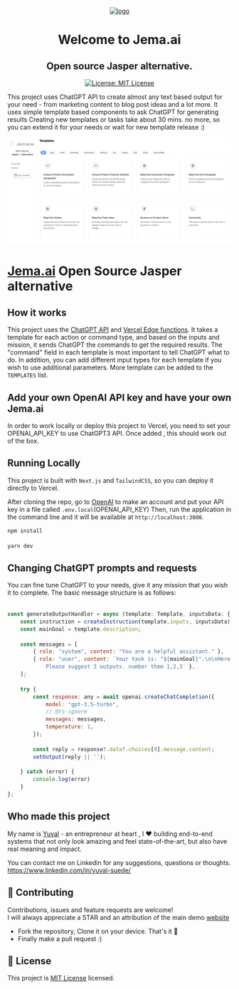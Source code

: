 <p align="center">
  <a href="https://jema.ai">
    <img style="max-width: 400px;"  alt="logo" src="https://www.jema.ai/images/Jemaai-logo.png">
  </a>
</p>

<h1 align="center">Welcome to Jema.ai</h1>
<h2 align="center">Open source Jasper alternative.</h2>
<p align="center">
  <a href="https://opensource.org/licenses/MIT" target="_blank">
    <img alt="License: MIT License" src="https://img.shields.io/badge/License-MIT License-yellow.svg" />
  </a>
</p>


This project uses ChatGPT API to create almost any text based output for your need - from marketing content
to blog post ideas and a lot more. It uses simple template based components to ask ChatGPT for generating results
Creating new templates or tasks take about 30 mins. no more, so you can extend it for your needs or wait for new
template release :)

[![Jema.ai Jasper alternative](./public/images/jema-screenshot.png)](https://jema.ai)

# [Jema.ai](https://jema.ai) Open Source Jasper alternative

## How it works

This project uses the [ChatGPT API](https://openai.com/api/)
and [Vercel Edge functions](https://vercel.com/features/edge-functions).
It takes a template for each action or command type, and based on the inputs and mission, it sends ChatGPT the commands
to get the required results.
The "command" field in each template is most important to tell ChatGPT what to do. In addition, you can add different
input types for each template if you wish to use additional parameters.
More template can be added to the `TEMPLATES` list.

## Add your own OpenAI API key and have your own Jema.ai

In order to work locally or deploy this project to Vercel, you need to set your OPENAI_API_KEY to use ChatGPT3 API.
Once added , this should work out of the box.

## Running Locally

This project is built with `Next.js` and `TailwindCSS`, so you can deploy it directly to Vercel.

After cloning the repo, go to [OpenAI](https://beta.openai.com/account/api-keys) to make an account and put your API key
in a file called `.env.local`(OPENAI_API_KEY)
Then, run the application in the command line and it will be available at `http://localhost:3000`.

```bash
npm install

yarn dev
```

## Changing ChatGPT prompts and requests

You can fine tune ChatGPT to your needs, give it any mission that you wish it to complete.
The basic message structure is as follows:

```javascript

const generateOutputHandler = async (template: Template, inputsData: { [key: string]: string }) => {
    const instruction = createInstruction(template.inputs, inputsData);
    const mainGoal = template.description;

    const messages = [
        { role: "system", content: "You are a helpful assistant." },
        { role: "user", content: `Your task is: "${mainGoal}".\n\nHere are the details:\n${instruction}. 
            Please suggest 3 outputs. number them 1,2,3` },
    ];

    try {
        const response: any = await openai.createChatCompletion({
            model: "gpt-3.5-turbo",
            // @ts-ignore
            messages: messages,
            temperature: 1,
        });

        const reply = response?.data?.choices[0].message.content;
        setOutput(reply || '');

    } catch (error) {
        console.log(error)
    }
};
```

## Who made this project

My name is [Yuval](https://www.linkedin.com/in/yuval-suede/) - an entrepreneur at heart , I ❤️ building end-to-end
systems that not only look amazing and feel state-of-the-art, but also have real meaning and impact.

You can contact me on Linkedin for any suggestions, questions or thoughts. 
https://www.linkedin.com/in/yuval-suede/

## 🤝 Contributing

Contributions, issues and feature requests are welcome!<br /> 
I will always appreciate a STAR and an attribution of the main demo [website](https://jema.ai)

* Fork the repository, Clone it on your device. That's it 🎉
* Finally make a pull request :)

## 📝 License

This project is [MIT License](https://opensource.org/licenses/MIT) licensed.

